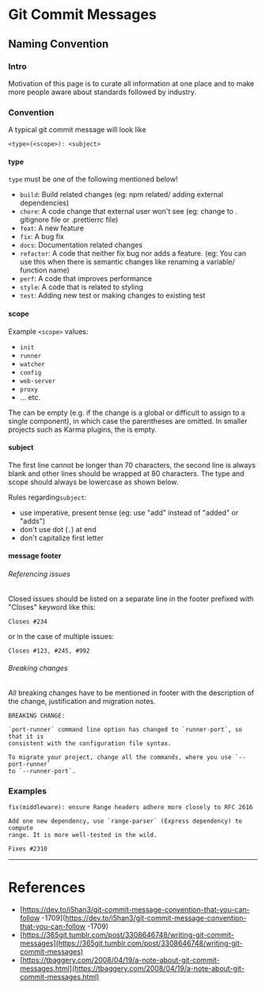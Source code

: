 # Git Commit Messages
## Naming Convention
### Intro
Motivation of this page is to curate all information at one place and to make more people aware about standards followed by industry.
### Convention
A typical git commit message will look like

```shell
<type>(<scope>): <subject>
```
#### type
`type` must be one of the following mentioned below!

* `build`: Build related changes (eg: npm related/ adding external dependencies)
* `chore`: A code change that external user won't see (eg: change to . 
  gitignore file or .prettierrc file)
* `feat`: A new feature
* `fix`: A bug fix
* `docs`: Documentation related changes
* `refactor`: A code that neither fix bug nor adds a feature. (eg: You can 
  use this when there is semantic changes like renaming a variable/ function name)
* `perf`: A code that improves performance
* `style`: A code that is related to styling
* `test`: Adding new test or making changes to existing test

#### scope
Example `<scope>` values:

* `init`
* `runner`
* `watcher`
* `config`
* `web-server`
* `proxy`
* ... etc.

The <scope> can be empty (e.g. if the change is a global or difficult to assign to a single component), in which case the parentheses are omitted. In smaller projects such as Karma plugins, the <scope> is empty.

#### subject

The first line cannot be longer than 70 characters, the second line is always blank and other lines should be wrapped at 80 characters. The type and scope should always be lowercase as shown below.

Rules regarding`subject`:

* use imperative, present tense (eg: use "add" instead of "added" or "adds")
* don't use dot (`.`) at end
* don't capitalize first letter

#### message footer
###### Referencing issues
Closed issues should be listed on a separate line in the footer prefixed with "Closes" keyword like this:
```shell
Closes #234
```
or in the case of multiple issues:
```shell
Closes #123, #245, #992
```
###### Breaking changes
All breaking changes have to be mentioned in footer with the description of 
the change, justification and migration notes.

```shell
BREAKING CHANGE:

`port-runner` command line option has changed to `runner-port`, so that it is
consistent with the configuration file syntax.

To migrate your project, change all the commands, where you use `--port-runner`
to `--runner-port`.
```

### Examples

```shell
fix(middleware): ensure Range headers adhere more closely to RFC 2616

Add one new dependency, use `range-parser` (Express dependency) to compute
range. It is more well-tested in the wild.

Fixes #2310
```

---
# References
 
* [https://dev.to/i5han3/git-commit-message-convention-that-you-can-follow
-1709](https://dev.to/i5han3/git-commit-message-convention-that-you-can-follow
-1709)
* [https://365git.tumblr.com/post/3308646748/writing-git-commit-messages](https://365git.tumblr.com/post/3308646748/writing-git-commit-messages)
* [https://tbaggery.com/2008/04/19/a-note-about-git-commit-messages.html](https://tbaggery.com/2008/04/19/a-note-about-git-commit-messages.html)